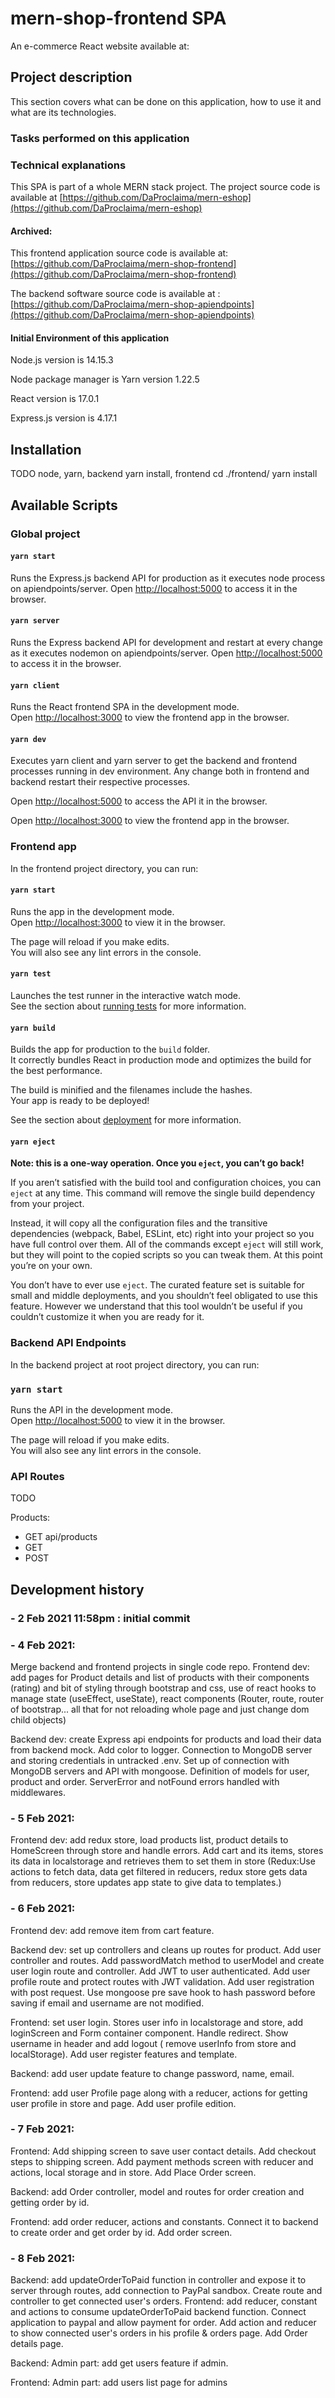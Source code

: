 # mern-shop-frontend SPA

An e-commerce React website available at:

## Project description

This section covers what can be done on this application, how to use it and what are its technologies.

### Tasks performed on this application

### Technical explanations

This SPA is part of a whole MERN stack project.
The project source code is available at [https://github.com/DaProclaima/mern-eshop](https://github.com/DaProclaima/mern-eshop)

#### Archived:

This frontend application source code is available at: [https://github.com/DaProclaima/mern-shop-frontend](https://github.com/DaProclaima/mern-shop-frontend)

The backend software source code is available at : [https://github.com/DaProclaima/mern-shop-apiendpoints](https://github.com/DaProclaima/mern-shop-apiendpoints)

#### Initial Environment of this application

Node.js version is 14.15.3

Node package manager is Yarn version 1.22.5

React version is 17.0.1

Express.js version is 4.17.1

## Installation
TODO
node, yarn, backend yarn install, frontend cd ./frontend/ yarn install

## Available Scripts

### Global project

#### `yarn start`

Runs the Express.js backend API for production as it executes node process on apiendpoints/server.
Open [http://localhost:5000](http://localhost:5000) to access it in the browser.

#### `yarn server`

Runs the Express backend API for development and restart at every change as it executes nodemon
on apiendpoints/server.
Open [http://localhost:5000](http://localhost:5000) to access it in the browser.

#### `yarn client`

Runs the React frontend SPA in the development mode.\
Open [http://localhost:3000](http://localhost:3000) to view the frontend app in the browser.

#### `yarn dev`

Executes yarn client and yarn server to get the backend and frontend processes running in dev environment.
Any change both in frontend and backend restart their respective processes.

Open [http://localhost:5000](http://localhost:5000) to access the API it in the browser.

Open [http://localhost:3000](http://localhost:3000) to view the frontend app in the browser.

### Frontend app

In the frontend project directory, you can run:

#### `yarn start`

Runs the app in the development mode.\
Open [http://localhost:3000](http://localhost:3000) to view it in the browser.

The page will reload if you make edits.\
You will also see any lint errors in the console.

#### `yarn test`

Launches the test runner in the interactive watch mode.\
See the section about [running tests](https://facebook.github.io/create-react-app/docs/running-tests) for more information.

#### `yarn build`

Builds the app for production to the `build` folder.\
It correctly bundles React in production mode and optimizes the build for the best performance.

The build is minified and the filenames include the hashes.\
Your app is ready to be deployed!

See the section about [deployment](https://facebook.github.io/create-react-app/docs/deployment) for more information.

#### `yarn eject`

**Note: this is a one-way operation. Once you `eject`, you can’t go back!**

If you aren’t satisfied with the build tool and configuration choices, you can `eject` at any time. This command will remove the single build dependency from your project.

Instead, it will copy all the configuration files and the transitive dependencies (webpack, Babel, ESLint, etc) right into your project so you have full control over them. All of the commands except `eject` will still work, but they will point to the copied scripts so you can tweak them. At this point you’re on your own.

You don’t have to ever use `eject`. The curated feature set is suitable for small and middle deployments, and you shouldn’t feel obligated to use this feature. However we understand that this tool wouldn’t be useful if you couldn’t customize it when you are ready for it.

### Backend API Endpoints

In the backend project at root project directory, you can run:

### `yarn start`

Runs the API in the development mode.\
Open [http://localhost:5000](http://localhost:3000) to view it in the browser.

The page will reload if you make edits.\
You will also see any lint errors in the console.

### API Routes
TODO

Products:

- GET api/products
- GET
- POST


## Development history

### - 2 Feb 2021 11:58pm : initial commit


### - 4 Feb 2021:
  Merge backend and frontend projects in single code repo.
  Frontend dev: add pages for Product details and list of products with their components (rating) 
  and bit of styling through bootstrap and css, use of react hooks to manage state (useEffect, useState),
  react components (Router, route, router of bootstrap... 
  all that for not reloading whole page and just change dom child objects)
  
  
  Backend dev: create Express api endpoints for products and load their data from backend mock. 
  Add color to logger. Connection to MongoDB server and storing credentials in untracked .env. 
  Set up of connection with MongoDB servers and API with mongoose. Definition of models for user, 
  product and order. ServerError and notFound errors handled with middlewares.


### - 5 Feb 2021:
  Frontend dev: add redux store, load products list, product details to HomeScreen through store and handle errors. 
  Add cart and its items, stores its data in localstorage and retrieves them to set them in store
  (Redux:Use actions to fetch data, data get filtered in reducers, redux store gets data from reducers, 
  store updates app state to give data to templates.)


### - 6 Feb 2021: 
Frontend dev: add remove item from cart feature. 

Backend dev: set up controllers and cleans up routes for product. Add user controller and routes.
Add passwordMatch method to userModel and create user login route and controller. Add JWT to user authenticated.
Add user profile route and protect routes with JWT validation.
Add user registration with post request. Use mongoose pre save hook to hash password 
before saving if email and username are not modified. 


Frontend: set user login. Stores user info in localstorage and store, add loginScreen and Form container component. 
Handle redirect. Show username in  header and add logout ( remove userInfo from store and localStorage).
Add user register features and template.

Backend: add user update feature to change password, name, email.

Frontend: add user Profile page along with a reducer, actions for getting user profile in store and page. 
Add user profile edition.


### - 7 Feb 2021: 

Frontend: Add shipping screen to save user contact details. Add checkout steps to shipping screen. 
Add payment methods screen with reducer and actions, local storage and in store. Add Place Order screen. 

Backend: add Order controller, model and routes for order creation and getting order by id.

Frontend: add order reducer, actions and constants. Connect it to backend to create order and get order by id. 
Add order screen.

### - 8 Feb 2021: 

Backend: add updateOrderToPaid function in controller and expose it to server through routes, add connection to 
PayPal sandbox. Create route and controller to get connected user's orders.
Frontend: add reducer, constant and actions to consume updateOrderToPaid backend function. 
Connect application to paypal and allow payment for order. Add action and reducer to show connected user's orders 
in his profile & orders page. Add Order details page.

Backend: 
Admin part: add get users feature if admin.

Frontend: Admin part: add users list page for admins 
